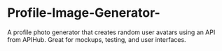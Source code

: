 # Profile-Image-Generator-
A profile photo generator that creates random user avatars using an API from APIHub. Great for mockups, testing, and user interfaces.
